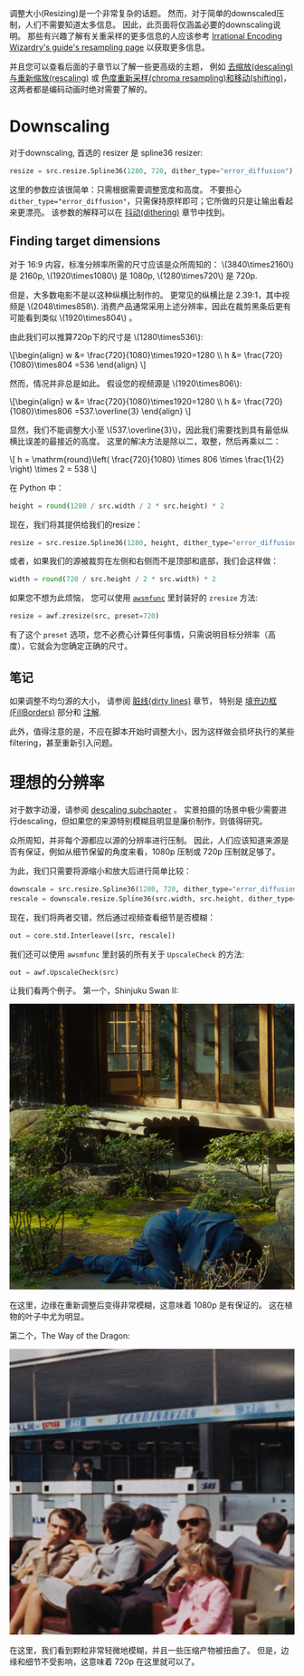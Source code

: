 调整大小(Resizing)是一个非常复杂的话题。
然而，对于简单的downscaled压制，人们不需要知道太多信息。
因此，此页面将仅涵盖必要的downscaling说明。
那些有兴趣了解有关重采样的更多信息的人应该参考 [Irrational Encoding Wizardry's guide's resampling page](https://guide.encode.moe/encoding/resampling.html) 以获取更多信息。

并且您可以查看后面的子章节以了解一些更高级的主题， 例如 [去缩放(descaling)与重新缩放(rescaling)](descaling.md) 或 [色度重新采样(chroma resampling)和移动(shifting)](chroma_res.md)，这两者都是编码动画时绝对需要了解的。

# Downscaling

对于downscaling, 首选的 resizer 是 spline36 resizer:

```py
resize = src.resize.Spline36(1280, 720, dither_type="error_diffusion")
```

这里的参数应该很简单：只需根据需要调整宽度和高度。
不要担心 `dither_type="error_diffusion"`，只需保持原样即可；它所做的只是让输出看起来更漂亮。
该参数的解释可以在 [抖动(dithering)](bit_depths.md) 章节中找到。

## Finding target dimensions

对于 16:9 内容，标准分辨率所需的尺寸应该是众所周知的： \\(3840\times2160\\) 是 2160p, \\(1920\times1080\\) 是 1080p, \\(1280\times720\\) 是 720p.

但是，大多数电影不是以这种纵横比制作的。
更常见的纵横比是 2.39:1，其中视频是 \\(2048\times858\\).
消费产品通常采用上述分辨率，因此在裁剪黑条后更有可能看到类似 \\(1920\times804\\) 。

由此我们可以推算720p下的尺寸是 \\(1280\times536\\):

\\[\begin{align}
w &= \frac{720}{1080}\times1920=1280 \\\\
h &= \frac{720}{1080}\times804 =536
\end{align}
\\]

然而，情况并非总是如此。
假设您的视频源是 \\(1920\times806\\):

\\[\begin{align}
w &= \frac{720}{1080}\times1920=1280 \\\\
h &= \frac{720}{1080}\times806 =537.\overline{3}
\end{align}
\\]

显然，我们不能调整大小至 \\(537.\overline{3}\\)，因此我们需要找到具有最低纵横比误差的最接近的高度。
这里的解决方法是除以二，取整，然后再乘以二：

\\[
h = \mathrm{round}\left( \frac{720}{1080} \times 806 \times \frac{1}{2} \right) \times 2 = 538
\\]

在 Python 中：

```py
height = round(1280 / src.width / 2 * src.height) * 2
```

现在，我们将其提供给我们的resize：

```py
resize = src.resize.Spline36(1280, height, dither_type="error_diffusion")
```

或者，如果我们的源被裁剪在左侧和右侧而不是顶部和底部，我们会这样做：

```py
width = round(720 / src.height / 2 * src.width) * 2
```

如果您不想为此烦恼， 您可以使用 [`awsmfunc`](https://git.concertos.live/AHD/awsmfunc/) 里封装好的 `zresize` 方法:

```py
resize = awf.zresize(src, preset=720)
```

有了这个 `preset` 选项，您不必费心计算任何事情，只需说明目标分辨率（高度），它就会为您确定正确的尺寸。

## 笔记

如果调整不均匀源的大小， 请参阅 [脏线(dirty lines)](dirty_lines.md) 章节， 特别是 [填充边框(FillBorders)](dirty_lines.md#fillborders) 部分和 [注解](dirty_lines.md#notes).

此外，值得注意的是，不应在脚本开始时调整大小，因为这样做会损坏执行的某些filtering，甚至重新引入问题。

# 理想的分辨率

对于数字动漫，请参阅 [descaling subchapter](descaling.md) 。
实景拍摄的场景中极少需要进行descaling，但如果您的来源特别模糊且明显是廉价制作，则值得研究。

众所周知，并非每个源都应以源的分辨率进行压制。
因此，人们应该知道来源是否有保证，例如从细节保留的角度来看，1080p 压制或 720p 压制就足够了。

为此，我们只需要将源缩小和放大后进行简单比较：

```py
downscale = src.resize.Spline36(1280, 720, dither_type="error_diffusion")
rescale = downscale.resize.Spline36(src.width, src.height, dither_type="error_diffusion")
```

现在，我们将两者交错，然后通过视频查看细节是否模糊：

```py
out = core.std.Interleave([src, rescale])
```

我们还可以使用 `awsmfunc` 里封装的所有关于 `UpscaleCheck` 的方法:

```py
out = awf.UpscaleCheck(src)
```

让我们看两个例子。
第一个，Shinjuku Swan II:

<p align="center">
<img src='Pictures/swan_0.png' onmouseover="this.src='Pictures/swan_1.png';" onmouseout="this.src='Pictures/swan_0.png';"/>
</p>

在这里，边缘在重新调整后变得非常模糊，这意味着 1080p 是有保证的。
这在植物的叶子中尤为明显。

第二个，The Way of the Dragon:

<p align="center">
<img src='Pictures/dragon_0.png' onmouseover="this.src='Pictures/dragon_1.png';" onmouseout="this.src='Pictures/dragon_0.png';"/>
</p>

在这里，我们看到颗粒非常轻微地模糊，并且一些压缩产物被扭曲了。
但是，边缘和细节不受影响，这意味着 720p 在这里就可以了。
